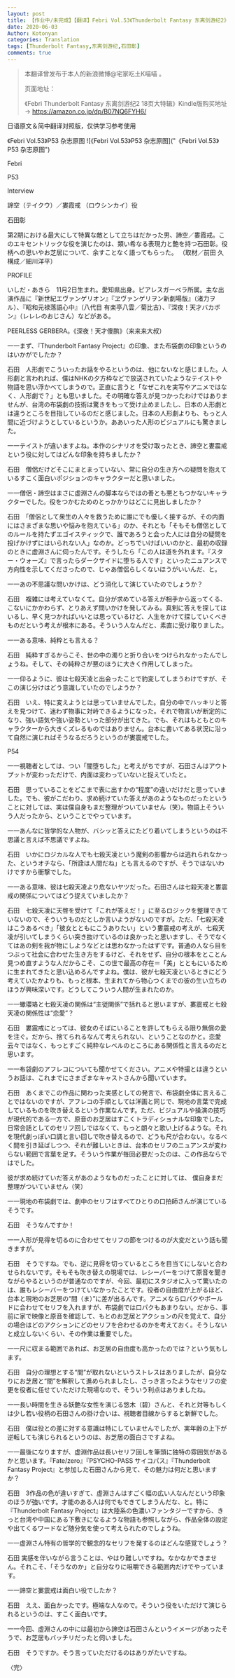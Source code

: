 ```yaml
---
layout: post
title: 【作业中/未完成】【翻译】Febri Vol.53《Thunderbolt Fantasy 东离剑游纪2》特辑 石田彰访谈
date: 2020-06-03
Author: Kotonyan
categories: Translation
tags: [Thunderbolt Fantasy,东离剑游纪,石田彰]
comments: true
---
```


>本翻译曾发布于本人的新浪微博@宅家吃土K喵喵 。
>
>页面地址：[]()
>
>《Febri Thunderbolt Fantasy 东离剑游纪2 18页大特辑》Kindle版购买地址→ https://amazon.co.jp/dp/B07NQ6FYH6/

日语原文＆简中翻译对照版，仅供学习参考使用

《Febri Vol.53》P53 杂志原图
![《Febri Vol.53》P53 杂志原图]("《Febri Vol.53》P53 杂志原图")

Febri

P53

Interview

諦空（テイクウ）／婁霞戒 （ロウシンカイ）役 

石田彰 

第2期における最大にして特異な敵として立ちはだかった男、諦空／婁霞戒。このエキセントリックな役を演じたのは、類い希なる表現力と艶を持つ石田彰。役柄への思いやお芝居について、余すことなく語ってもらった。 （取材／前田 久　構成／細川洋平）

PROFILE

いしだ・あきら　11月2日生まれ。愛知県出身。ピアレスガーベラ所属。主な出演作品に『新世紀エヴァンゲリオン』『ヱヴァンゲリヲン新劇場版』（渚力ヲル）、『昭和元禄落語心中』（八代目 有楽亭八雲／菊比古）、『深夜！天才バカボン』（レレレのおじさん）などがある。

PEERLESS GERBERA。《深夜！天才傻鹏》（来来来大叔）

一一まず、『Thunderbolt Fantasy Project』の印象、また布袋劇の印象というのはいかがでしたか？

石田　人形劇でこういったお話をやるというのは、他にないなと感じました。人形劇と言われれば、僕はNHKの夕方枠などで放送されていたようなテイストや物語を思い浮かべてしまうので。正直に言うと「なぜこれを実写やアニメではなく、人形劇で？」とも思いました。その明確な答えが見つかったわけではありませんが、台湾の布袋劇の技術は驚きをもって受け止めましたし、日本の人形劇とは違うところを目指しているのだと感じました。日本の人形劇よりも、もっと人間に近づけようとしているというか。ああいった人形のビジュアルにも驚きました。

一一テイストが違いますよね。本作のシナリオを受け取ったとき、諦空と婁震戒という役に対してはどんな印象を持ちましたか？

石田　僧侶だけどそこにまとまっていない、常に自分の生き方への疑問を抱えているすこく面白いポジションのキャラクターだと思いました。

一一僧侶・諦空はまさに虚淵さんの脚本ならではの善とも悪ともつかないキャラクターでした。役をつかむためのとっかかりはどこに見出しましたか？

石田　「僧侶として衆生の人々を救うために誰にでも優しく接するが、その内面にはさまざまな思いや悩みを抱えている」のか、それとも「そもそも僧侶としてのルールを持たずエゴイスティックで、誰であろうと会った人には自分の疑問を投げかけずにはいられない人」なのか。どっちでいけばいいのかと、最初の収録のときに虚淵さんに伺ったんです。そうしたら「この人は道を外れます。『スター・ウォーズ』で言ったらダークサイドに堕ちる人です」といったニュアンスで方向性を示してくださったので、じゃあ僧侶らしくないほうがいいんだ、と。

一一あの不思議な問いかけは、どう消化して演じていたのでしょうか？ 

石田　複雑には考えていなくて。自分が求めている答えが相手から返ってくる、こないにかかわらず、とりあえず問いかけを発してみる。真剣に答えを探してはいるし、早く見つかればいいとは思っているけど、人生をかけて探していくべきものだという考えが根本にある。そういう人なんだと、素直に受け取りました。

一一ある意味、純粋とも言える？

石田　純粋すぎるからこそ、世の中の濁りと折り合いをつけられなかったんでしょうね。そして、その純粋さが悪のほうに大きく作用してしまった。

一一仰るように、彼は七殺天凌と出会ったことで豹変してしまうわけですが、そこの演じ分けはどう意識していたのでしようか？

石田　いえ、特に変えようとは思っていませんでした。自分の中でハッキリと答えを見つけて、迷わず物事に対峙できるようになった。それで物言いが断定的になり、強い語気や強い姿勢といった部分が出てきた。でも、それはもともとのキャラクターから大きくズレるものではありません。台本に書いてある状況に沿って自然に演じればそうなるだろうというのが婁震戒でした。 

P54

一一視聴者としては、つい「闇堕ちした」と考えがちですが、石田さんはアウトプットが変わっただけで、内面は変わっていないと捉えていたと。

石田　思っていることをどこまで表に出すかの“程度”の違いだけだと思っていました。でも、彼がこだわり、求め続けていた答えがあのようなものだったということに対しては、実は僕自身もまだ整理がついていません（笑）。物語上そういう人だったから、ということでやっています。

一一あんなに哲学的な人物が、バシッと答えにたどり着いてしまうというのは不思議と言えば不思議ですよね。

石田　いかにロジカルな人でも七殺天凌という魔剣の影響からは逃れられなかった、というオチなら、「所詮は人間だね」とも言えるのですが、そうではないわけですから衝撃でした。

一一ある意味、彼は七殺天凌より危ないヤツだった。石田さんは七殺天凌と婁震戒の関係についてはどう捉えていましたか？

石田　七殺天凌に天啓を受けて「これが答えだ！」に至るロジックを整理できていないので、そういうものだとしか言いようがないのですが。ただ、「七殺天凌はこうあるべき」「彼女とともにこうありたい」という婁震戒の考えが、七殺天凌が引いてしまうくらい突き抜けているのは良かったと思いますし、そうでなくてはあの剣を我が物にしようなどとは思わなかったはずです。普通の人なら目をつぶって社会に合わせた生き方をするけど、それをせず、自分の根本をとことん見つめ直すような人だからこそ、この世で最高の存在＝「美」とともにいるために生まれてきたと思い込めるんですよね。僕は、彼が七殺天凌といるときにどう考えていたかよりも、もっと根本、生まれてから物心つくまでの彼の生い立ちのほうが興味深いです。どうしてこういう人間が生まれたのか。

一一蠍瓔珞と七殺天凌の関係は“主従関係”で括れると思いますが、婁震戒と七殺天凌の関係性は“恋愛”？

石田　婁震戒にとっては、彼女のそばにいることを許してもらえる限り無償の愛を注ぐ。だから、捨てられるなんて考えられない、ということなのかと。恋愛云々ではなく、もっとすごく純粋なレベルのところにある関係性と言えるのだと思います。

一一布袋劇のアフレコについても聞かせてください。アニメや特撮とは違うというお話は、これまでにさまざまなキャストさんから聞いています。

石田　あくまでこの作品に関わった実感としての発言で、布袋劇全体に言えることではないのですが、アフレコの手順としては洋画と同じで、現地の言葉で完成しているものを吹き替えるという作業なんです。ただ、ビジュアルや操演の技巧が現代的である一方で、原音のお芝居はすこくトラディショナルな印象でした。日常会話としてのセリフ回しではなくて、もっと朗々と歌い上げるような。それを現代劇っぽい口調と言い回しで吹き替えるので、どうも尺が合わない。なるべく間を引き延ばしつつ、それが難しいときは、台本のセリフのニュアンスが変わらない範囲で言葉を足す。そういう作業が毎回必要だったのは、この作品ならではでした。
 
彼が求め続けていだ答えがあのようなものだったことに対しては、
僕自身まだ整理がついていません（笑） 

一一現地の布袋劇では、劇中のセリフはすべてひとりの口拍師さんが演じているそうです。

石田　そうなんですか！

一一人形が見得を切るのに合わせてセリフの節をつけるのが大変だという話も聞きますが。

石田　そうですね。でも、逆に見得を切っているところを目当てにしないと合わせられないです。そもそも吹き替えの現場では、レシーバーをつけて原音を聞きながらやるというのが普通なのですが、今回、最初にスタジオに入って驚いたのは、誰もレシーバーをつけていなかったことです。役者の自由度が上がるほど、台本と現地のお芝居の“間（ま）”に差が出るんです。アニメなら口パクやボールドに合わせてセリフを入れますが、布袋劇では口パクもあまりない。だから、事前に家で映像と原音を確認して、もとのお芝居とアクションの尺を覚えて、自分の場合はどのアクションにどのセリフを合わせるのかを考えておく。そうしないと成立しないくらい、その作業は重要でした。

一一尺に収まる範囲であれば、お芝居の自由度も高かったのでは？という気もします。

石田　自分の理想とする“間”が取れないというストレスはありましたが、自分なりにお芝居と“間”を解釈して進められましたし、さっき言ったようなセリフの変更を役者に任せていただけた現場なので、そういう利点はありましたね。

一一長い時間を生きる妖艶な女性を演じる悠木（碧）さんと、それと対等もしくは少し若い役柄の石田さんの掛け合いは、視聴者目線からすると新鮮でした。

石田　僕は役との差に対する意識は特にしていませんでしたが、実年齢の上下が逆転しても演じられるというのは、お芝居の面白さですよね。

一一最後になりますが、虚淵作品は長いセリフ回しを筆頭に独特の雰囲気があるかと思います。『Fate/zero』『PSYCHO-PASS サイコパス』『Thunderbolt Fantasy Project』と参加した石田さんから見て、その魅力は何だと思いますか？

石田　3作品の色が違いすぎて、虚淵さんはすごく幅の広い人なんだという印象のほうが強いです。才能のある人は何でもできてしまうんだな、と。特に『Thunderbolt Fantasy Project』は大陸系の色濃いファンタジーですから、きっと台湾や中国にある下敷きになるような物語も参照しながら、作品全体の設定や出てくるワードなど随分気を使って考えられたのでしょうね。

一一虚淵さん特有の哲学的で観念的なセリフを発するのはどんな感覚でしょう？

石田 実感を伴いながら言うことは、やはり難しいですね。なかなかできません。それこそ、「そうなのか」と自分なりに咀嚼できる範囲内だけでやっています。

一一諦空と婁震戒は面白い役でしたか？

石田　ええ、面白かったです。極端な人なので。そういう役をいただけて演じられるというのは、すこく面白いです。

一一今回、虚淵さんの中には最初から諦空は石田さんというイメージがあったそうで、お芝居もバッチリだったと伺いました。

石田　そうですか。そう言っていただけるのはありがたいですね。

〈完〉
